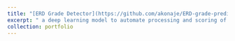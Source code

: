 ```yaml
---
title: "[ERD Grade Detector](https://github.com/akonaje/ERD-grade-predictor/)"
excerpt: " a deep learning model to automate processing and scoring of Entity-Relationship diagrams (ERDs) from students’ homework submissions. <br/><img src='/images/500x300.png'>"
collection: portfolio
---
```

 
